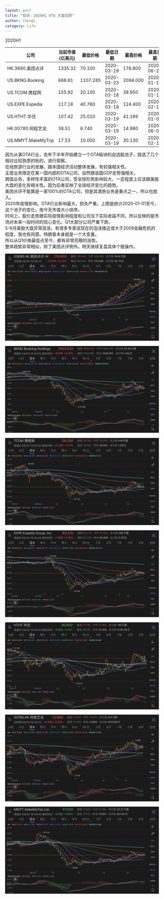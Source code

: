```yaml
---
layout: post
title: "投资：2020H1 OTA 大盘回顾"
author: ChenQi
category: Life
---
```


2020H1

| 公司                 | 当前市值(亿美元) | 最低价格 | 最低日期 | 最高价格  | 最高日期 | 06.23价格 | 最大价差   | 最低至今价差 |
|--------------------|-----------|------------|------------|-----------|------------|--------------|---------|----------|
| HK.3690.美团点评       | 1335.32   | 70.100     | 2020-03-19 | 176.800   | 2020-06-23 | 176.800      | 152.21% | 152.21%  |
| US.BKNG.Booking    | 668.61    | 1107.285   | 2020-03-23 | 2094.000  | 2020-01-10 | 1633.520     | -47.12% | 47.52%   |
| US.TCOM.携程网        | 155.92    | 20.100     | 2020-03-18 | 38.950    | 2020-01-17 | 26.290       | -48.40% | 30.80%   |
| US.EXPE.Expedia    | 117.18    | 40.760     | 2020-03-18 | 124.400   | 2020-02-14 | 83.120       | -67.23% | 103.93%  |
| US.HTHT.华住         | 107.42    | 25.010     | 2020-03-19 | 41.169    | 2020-01-02 | 36.600       | -39.25% | 46.34%   |
| HK.00780.同程艺龙      | 38.51     | 8.740      | 2020-03-19 | 14.980    | 2020-06-08 | 13.960       | 71.40%  | 59.73%   |
| US.MMYT.MakeMyTrip | 17.53     | 10.000     | 2020-03-19 | 30.130    | 2020-02-12 | 17.020       | -66.81% | 70.20%   |

因为从事OTA行业，去年下半年开始建立一个OTA板块的自选股池子，挑选了几个相对比较熟悉的标的，进行观察。  
在线旅游行业的发展，跟本国经济活动整体发展，有较强相关性。  
主营业务限定在某一国内部的OTA公司，自然跟该国GDP走势强相关。  
跨国业务，多样性丰富的OTA公司，受全球形势影响较大，一定程度上应该跟美股大盘的变化有相关性。因为后者反映了全球经济变化的趋势。  
美团点评不能算是一家100%的OTA公司，但是其酒旅业务是重点之一，所以也放入。  
2020年疫情影响，OTA行业影响最大，损失严重。上图是统计2020-01-01至今，这个池子的变化，按今天市值大小排序。  
时间上，股价走势跟实际疫情影响程度和公司当下实际收益不同，所以反映的是市场对未来一段时间的信心变化。Q1大部分公司严重下跌。  
5-6月美股大盘异常高涨，有很多专家说现在的泡沫接近或大于2008金融危机的程度，我也有同感。特朗普本身就是一个大变量。  
所以从Q1价格最低点至今，都有非常亮眼的涨势。  
整体趋势非常相似，除了美团点评例外。明天继续复盘具体个股操作。  

![3690](../static/3690_2020h1.png)

![BKNG](../static/bkng_2020h1.png)

![TCOM](../static/tcom_2020h1.png)

![EXPE](../static/expe_2020h1.png)

![HTHT](../static/htht_2020h1.png)

![0780](../static/0780_2020h1.png)

![MMYT](../static/mmyt_2020h1.png)
